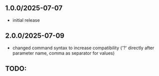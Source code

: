 ## 1.0.0/2025-07-07
- initial release
## 2.0.0/2025-07-09
- changed command syntax to increase compatibility 
  ('?' directly after parameter name, comma as separator for values)
## TODO:
